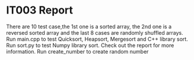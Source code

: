 # IT003 Report
There are 10 test case,the 1st one is a sorted array, the 2nd one is a reversed sorted array and the last 8 cases are randomly shuffled arrays.
Run main.cpp to test Quicksort, Heapsort, Mergesort and C++ library sort.
Run sort.py to test Numpy library sort.
Check out the report for more information.
Run create_number to create random number
